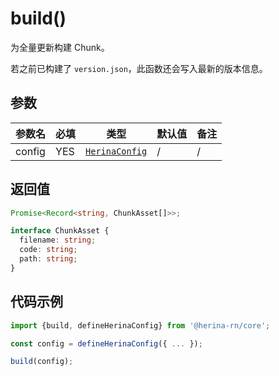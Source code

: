 # build()

为全量更新构建 Chunk。

若之前已构建了 `version.json`，此函数还会写入最新的版本信息。

## 参数

| 参数名 | 必填 | 类型                                         | 默认值 | 备注 |
| ------ | ---- | -------------------------------------------- | ------ | ---- |
| config | YES  | [`HerinaConfig`](/zh-cn/configuration/global.html) | /      | /    |

## 返回值

```typescript
Promise<Record<string, ChunkAsset[]>>;
```

```typescript
interface ChunkAsset {
  filename: string;
  code: string;
  path: string;
}
```

## 代码示例

```typescript
import {build, defineHerinaConfig} from '@herina-rn/core';

const config = defineHerinaConfig({ ... });

build(config);
```
